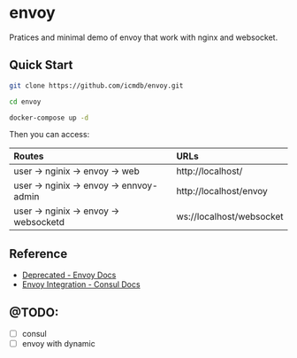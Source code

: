 # envoy

Pratices and minimal demo of envoy that work with nginx and websocket.

## Quick Start

```sh
git clone https://github.com/icmdb/envoy.git

cd envoy

docker-compose up -d 
```

Then you can access:

|Routes|URLs|
|:-----|:---|
|user -> nginix -> envoy -> web|http://localhost/|
|user -> nginix -> envoy -> ennvoy-admin|http://localhost/envoy|
|user -> nginix -> envoy -> websocketd|ws://localhost/websocket|

## Reference

* [Deprecated - Envoy Docs](https://www.envoyproxy.io/docs/envoy/latest/intro/deprecated)
* [Envoy Integration - Consul Docs](https://www.consul.io/docs/connect/proxies/envoy.html)

## @TODO:

* [ ] consul
* [ ] envoy with dynamic
